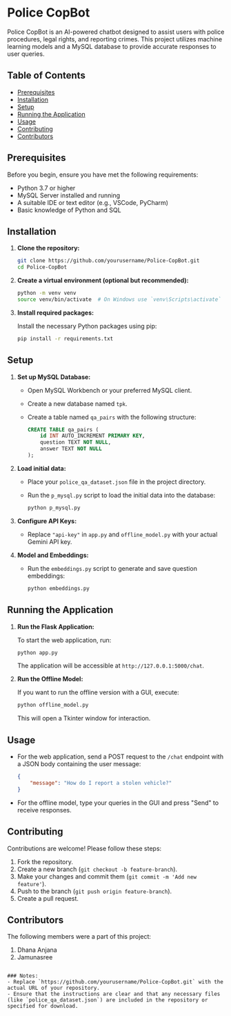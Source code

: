 # Police CopBot

Police CopBot is an AI-powered chatbot designed to assist users with police procedures, legal rights, and reporting crimes. This project utilizes machine learning models and a MySQL database to provide accurate responses to user queries.

## Table of Contents

- [Prerequisites](#prerequisites)
- [Installation](#installation)
- [Setup](#setup)
- [Running the Application](#running-the-application)
- [Usage](#usage)
- [Contributing](#contributing)
- [Contributors](#contributors)

## Prerequisites

Before you begin, ensure you have met the following requirements:

- Python 3.7 or higher
- MySQL Server installed and running
- A suitable IDE or text editor (e.g., VSCode, PyCharm)
- Basic knowledge of Python and SQL

## Installation

1. **Clone the repository:**

   ```bash
   git clone https://github.com/yourusername/Police-CopBot.git
   cd Police-CopBot
   ```

2. **Create a virtual environment (optional but recommended):**

   ```bash
   python -m venv venv
   source venv/bin/activate  # On Windows use `venv\Scripts\activate`
   ```

3. **Install required packages:**

   Install the necessary Python packages using pip:

   ```bash
   pip install -r requirements.txt
   ```

## Setup

1. **Set up MySQL Database:**

   - Open MySQL Workbench or your preferred MySQL client.
   - Create a new database named `tpk`.
   - Create a table named `qa_pairs` with the following structure:

     ```sql
     CREATE TABLE qa_pairs (
         id INT AUTO_INCREMENT PRIMARY KEY,
         question TEXT NOT NULL,
         answer TEXT NOT NULL
     );
     ```

2. **Load initial data:**

   - Place your `police_qa_dataset.json` file in the project directory.
   - Run the `p_mysql.py` script to load the initial data into the database:

     ```bash
     python p_mysql.py
     ```

3. **Configure API Keys:**

   - Replace `"api-key"` in `app.py` and `offline_model.py` with your actual Gemini API key.

4. **Model and Embeddings:**

   - Run the `embeddings.py` script to generate and save question embeddings:

     ```bash
     python embeddings.py
     ```

## Running the Application

1. **Run the Flask Application:**

   To start the web application, run:

   ```bash
   python app.py
   ```

   The application will be accessible at `http://127.0.0.1:5000/chat`.

2. **Run the Offline Model:**

   If you want to run the offline version with a GUI, execute:

   ```bash
   python offline_model.py
   ```

   This will open a Tkinter window for interaction.

## Usage

- For the web application, send a POST request to the `/chat` endpoint with a JSON body containing the user message:

  ```json
  {
      "message": "How do I report a stolen vehicle?"
  }
  ```

- For the offline model, type your queries in the GUI and press "Send" to receive responses.

## Contributing

Contributions are welcome! Please follow these steps:

1. Fork the repository.
2. Create a new branch (`git checkout -b feature-branch`).
3. Make your changes and commit them (`git commit -m 'Add new feature'`).
4. Push to the branch (`git push origin feature-branch`).
5. Create a pull request.

## Contributors

The following members were a part of this project:
1. Dhana Anjana
2. Jamunasree
```

### Notes:
- Replace `https://github.com/yourusername/Police-CopBot.git` with the actual URL of your repository.
- Ensure that the instructions are clear and that any necessary files (like `police_qa_dataset.json`) are included in the repository or specified for download.
